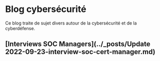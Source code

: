 # Blog cybersécurité

Ce blog traite de sujet divers autour de la cybersécurité et de la cyberdéfense.

## [Interviews SOC Managers](../_posts/Update 2022-09-23-interview-soc-cert-manager.md)
